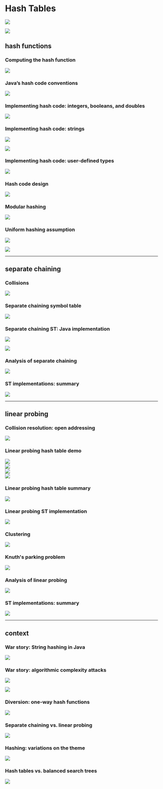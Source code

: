 # Hash Tables

![](media/14863898656524.jpg)

![](media/14863899170803.jpg)
## hash functions
### Computing the hash function
![](media/14863902002170.jpg)

### Java’s hash code conventions
![](media/14863902680199.jpg)

### Implementing hash code: integers, booleans, and doubles
![](media/14863902870076.jpg)

### Implementing hash code: strings
![](media/14863903357152.jpg)

![](media/14863904156145.jpg)

### Implementing hash code: user-defined types
![](media/14863904500422.jpg)

### Hash code design
![](media/14863905219992.jpg)

### Modular hashing
![](media/14863906059751.jpg)

### Uniform hashing assumption
![](media/14863909659173.jpg)

![](media/14863911282310.jpg)

---------------------------------------------------------------------

## separate chaining
### Collisions
![](media/14863911946229.jpg)

### Separate chaining symbol table
![](media/14863912495865.jpg)

### Separate chaining ST: Java implementation
![](media/14863912724544.jpg)

![](media/14863913068459.jpg)

### Analysis of separate chaining
![](media/14863913483206.jpg)

### ST implementations: summary
![](media/14863916032696.jpg)

-------------------------------------------------------

## linear probing
### Collision resolution: open addressing![](media/14863916487112.jpg)

### Linear probing hash table demo
![](media/14863917048106.jpg)<br>
![](media/14863917174315.jpg)
 <br>
 ![](media/14863917346520.jpg)
<br>
![](media/14863917454125.jpg)

### Linear probing hash table summary
![](media/14863917667256.jpg)

### Linear probing ST implementation
![](media/14863918053100.jpg)

### Clustering
![](media/14863918603233.jpg)

### Knuth's parking problem
![](media/14863918803326.jpg)

### Analysis of linear probing
![](media/14863919358171.jpg)

### ST implementations: summary
![](media/14863920096051.jpg)

------------------------------

## context
### War story: String hashing in Java ![](media/14863927280236.jpg)

### War story: algorithmic complexity attacks
![](media/14863927460533.jpg)

![](media/14863927911663.jpg)

### Diversion: one-way hash functions
![](media/14863928740592.jpg)

### Separate chaining vs. linear probing
![](media/14863929334497.jpg)

### Hashing: variations on the theme
![](media/14863929951435.jpg)

### Hash tables vs. balanced search trees
![](media/14863930133879.jpg)

 

